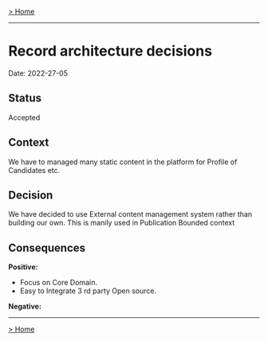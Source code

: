 [> Home](../README.md)   

---

# Record architecture decisions

Date: 2022-27-05

## Status

Accepted

## Context

We have to managed many static content in the platform for Profile of Candidates etc.

## Decision
 We have decided to use External content management system rather than building our own. This is manily used in Publication Bounded context


## Consequences

**Positive:**

- Focus on Core Domain.
- Easy to Integrate 3 rd party Open source.

**Negative:**


---

[> Home](../README.md)    